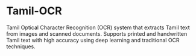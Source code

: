 # Tamil-OCR
Tamil Optical Character Recognition (OCR) system that extracts Tamil text from images and scanned documents. Supports printed and handwritten Tamil text with high accuracy using deep learning and traditional OCR techniques.
